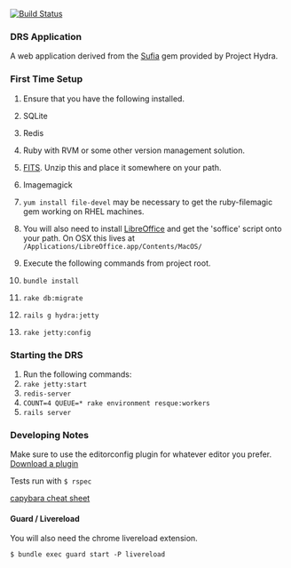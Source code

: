 [![Build Status](https://travis-ci.org/NEU-Libraries/cerberus?branch=develop)](https://travis-ci.org/NEU-Libraries/cerberus)

### DRS Application 

A web application derived from the [Sufia](http://github.com/projecthydra/sufia) gem provided by Project Hydra.    

### First Time Setup 

1.  Ensure that you have the following installed. 
  1.  SQLite
  2.  Redis
  3.  Ruby with RVM or some other version management solution. 
  4.  [FITS](http://code.google.com/p/fits/downloads/list).  Unzip this and place it somewhere on your path.
  5.  Imagemagick
  6.  `yum install file-devel` may be necessary to get the ruby-filemagic gem working on RHEL machines.
  7.  You will also need to install [LibreOffice](www.libreoffice.org/download) and get the 'soffice' script onto your path.  On OSX this lives at `/Applications/LibreOffice.app/Contents/MacOS/`

2.  Execute the following commands from project root.
  1.  `bundle install`
  2.  `rake db:migrate`
  3.  `rails g hydra:jetty` 
  4.  `rake jetty:config`


### Starting the DRS 

1.  Run the following commands:
  1.  `rake jetty:start`
  2.  `redis-server`
  3.  `COUNT=4 QUEUE=* rake environment resque:workers`
  4.  `rails server` 


### Developing Notes

Make sure to use the editorconfig plugin for whatever editor you prefer. [Download a plugin](http://editorconfig.org/#download)


Tests run with `$ rspec`

[capybara cheat sheet](https://gist.github.com/zhengjia/428105)

#### Guard / Livereload

You will also need the chrome livereload extension.

`$ bundle exec guard start -P livereload`

